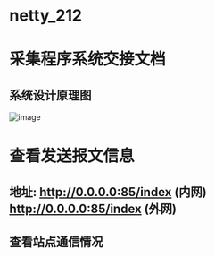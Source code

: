 # netty_212

# 采集程序系统交接文档

## 系统设计原理图
![image](https://user-images.githubusercontent.com/44308677/159850749-958dccb5-f417-444f-9322-f2b4aaa0adcd.png)

# 查看发送报文信息
## 地址:  http://0.0.0.0:85/index (内网)  http://0.0.0.0:85/index (外网) 

## 查看站点通信情况
